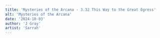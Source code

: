 ```yaml
---
title: 'Mysteries of the Arcana - 3.32 This Way to the Great Egress'
alt: 'Mysteries of the Arcana'
date: '2024-10-03'
author: 'J Gray'
artist: 'Sarrah'
---
```

